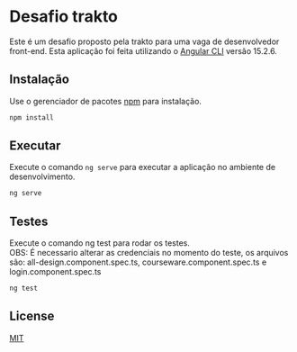 # Desafio trakto
Este é um desafio proposto pela trakto para uma vaga de desenvolvedor front-end.
Esta aplicação foi feita utilizando o  [Angular CLI](https://github.com/angular/angular-cli) versão 15.2.6.

## Instalação
Use o gerenciador de pacotes [npm](https://docs.npmjs.com/cli/v6/commands/npm-install) para instalação.
```bash
npm install
```

## Executar
Execute o comando `ng serve` para executar a aplicação no ambiente de desenvolvimento.
```bash
ng serve
```

## Testes
Execute o comando ng test para rodar os testes.
</br>
OBS: É necessario alterar as credenciais no momento do teste, os arquivos são: all-design.component.spec.ts, courseware.component.spec.ts e login.component.spec.ts
```bash
ng test
```

## License

[MIT](https://choosealicense.com/licenses/mit/)
